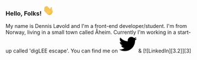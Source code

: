 ### Hello, Folks! <img src="icons/wave.gif" width="30px">

My name is Dennis Løvold and I'm a front-end developer/student. I'm from Norway, living in a small town called Åheim.
Currently I'm working in a start-up called 'digLEE escape'. You can find me on <a href="https://twitter.com/d0tDennis"><img src="icons/twitter.svg"></a> & [![LinkedIn][3.2]][3]

